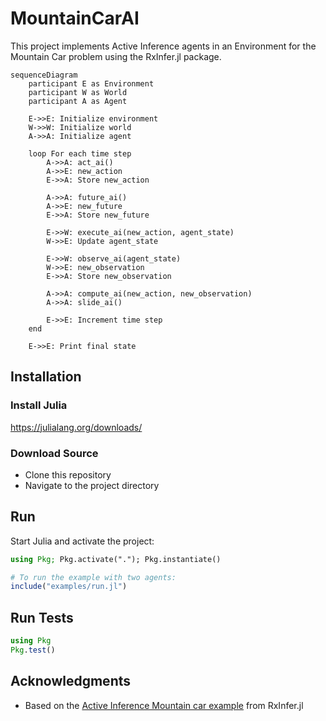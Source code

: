 # MountainCarAI

This project implements Active Inference agents in an Environment for the Mountain Car problem using the RxInfer.jl package.

```mermaid
sequenceDiagram
    participant E as Environment
    participant W as World
    participant A as Agent

    E->>E: Initialize environment
    W->>W: Initialize world
    A->>A: Initialize agent

    loop For each time step
        A->>A: act_ai()
        A->>E: new_action
        E->>A: Store new_action

        A->>A: future_ai()
        A->>E: new_future
        E->>A: Store new_future

        E->>W: execute_ai(new_action, agent_state)
        W->>E: Update agent_state

        E->>W: observe_ai(agent_state)
        W->>E: new_observation
        E->>A: Store new_observation

        A->>A: compute_ai(new_action, new_observation)
        A->>A: slide_ai()

        E->>E: Increment time step
    end

    E->>E: Print final state
```

## Installation

### Install Julia
https://julialang.org/downloads/

### Download Source
* Clone this repository
* Navigate to the project directory

## Run

Start Julia and activate the project:

```julia
using Pkg; Pkg.activate("."); Pkg.instantiate()

# To run the example with two agents:
include("examples/run.jl")
```

## Run Tests
```julia
using Pkg
Pkg.test()
```

## Acknowledgments
* Based on the [Active Inference Mountain car example](https://github.com/ReactiveBayes/RxInfer.jl/blob/main/examples/advanced_examples/Active%20Inference%20Mountain%20car.ipynb) from RxInfer.jl